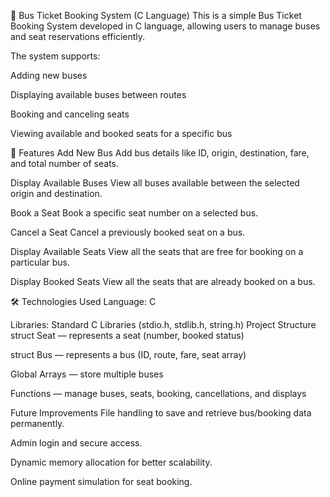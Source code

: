 🚌 Bus Ticket Booking System (C Language)
This is a simple Bus Ticket Booking System developed in C language, allowing users to manage buses and seat reservations efficiently.

The system supports:

Adding new buses

Displaying available buses between routes

Booking and canceling seats

Viewing available and booked seats for a specific bus

🚀 Features
Add New Bus
Add bus details like ID, origin, destination, fare, and total number of seats.

Display Available Buses
View all buses available between the selected origin and destination.

Book a Seat
Book a specific seat number on a selected bus.

Cancel a Seat
Cancel a previously booked seat on a bus.

Display Available Seats
View all the seats that are free for booking on a particular bus.

Display Booked Seats
View all the seats that are already booked on a bus.

🛠️ Technologies Used
Language: C

Libraries: Standard C Libraries (stdio.h, stdlib.h, string.h)
 Project Structure
struct Seat — represents a seat (number, booked status)

struct Bus — represents a bus (ID, route, fare, seat array)

Global Arrays — store multiple buses

Functions — manage buses, seats, booking, cancellations, and displays

 Future Improvements
File handling to save and retrieve bus/booking data permanently.

Admin login and secure access.

Dynamic memory allocation for better scalability.

Online payment simulation for seat booking.
